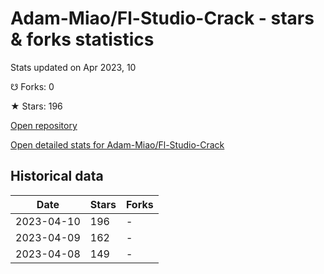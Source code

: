 # Adam-Miao/Fl-Studio-Crack - stars & forks statistics

Stats updated on Apr 2023, 10

☋ Forks: 0

★ Stars: 196

[Open repository](https://github.com/Adam-Miao/Fl-Studio-Crack)

[Open detailed stats for Adam-Miao/Fl-Studio-Crack](https://reviewgithub.com/rep/Adam-Miao/Fl-Studio-Crack)

## Historical data
| Date | Stars | Forks |
|------|-------|-------|
| 2023-04-10 | 196 | - | 
| 2023-04-09 | 162 | - | 
| 2023-04-08 | 149 | - | 

